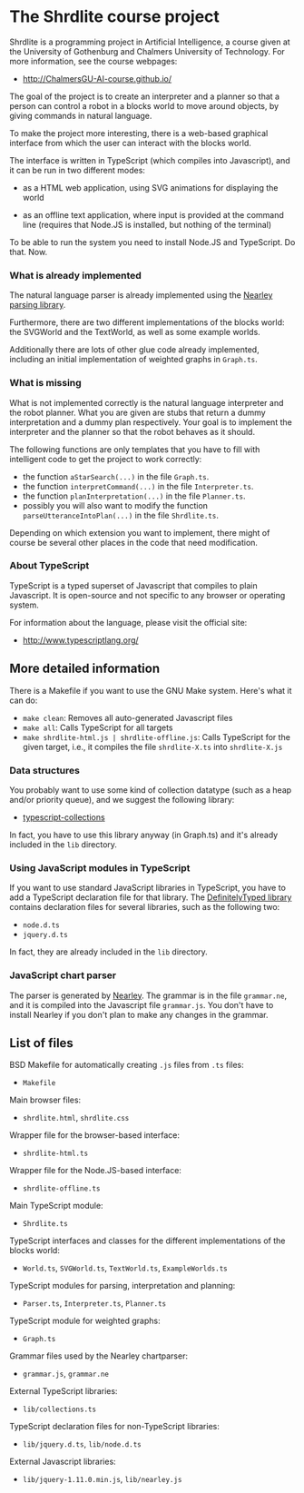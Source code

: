 The Shrdlite course project
============================

Shrdlite is a programming project in Artificial Intelligence, a course given 
at the University of Gothenburg and Chalmers University of Technology.
For more information, see the course webpages:

- <http://ChalmersGU-AI-course.github.io/>

The goal of the project is to create an interpreter and a planner so that
a person can control a robot in a blocks world to move around objects,
by giving commands in natural language.

To make the project more interesting, there is a web-based graphical 
interface from which the user can interact with the blocks world.

The interface is written in TypeScript (which compiles into Javascript),
and it can be run in two different modes:

- as a HTML web application, using SVG animations for displaying the world

- as an offline text application, where input is provided at the command line
  (requires that Node.JS is installed, but nothing of the terminal)

To be able to run the system you need to install Node.JS and TypeScript.
Do that. Now.

### What is already implemented

The natural language parser is already implemented using the 
[Nearley parsing library](https://github.com/Hardmath123/nearley).

Furthermore, there are two different implementations of the blocks world:
the SVGWorld and the TextWorld, as well as some example worlds.

Additionally there are lots of other glue code already implemented, including 
an initial implementation of weighted graphs in `Graph.ts`. 

### What is missing

What is not implemented correctly is the natural language interpreter
and the robot planner. What you are given are stubs that return
a dummy interpretation and a dummy plan respectively. Your goal is to implement
the interpreter and the planner so that the robot behaves as it should.

The following functions are only templates that you have to fill with 
intelligent code to get the project to work correctly:

- the function `aStarSearch(...)` in the file `Graph.ts`. 
- the function `interpretCommand(...)` in the file `Interpreter.ts`.
- the function `planInterpretation(...)` in the file `Planner.ts`.
- possibly you will also want to modify the function `parseUtteranceIntoPlan(...)` in the file `Shrdlite.ts`.

Depending on which extension you want to implement, there might of course be several 
other places in the code that need modification.

### About TypeScript

TypeScript is a typed superset of Javascript that compiles to plain Javascript.
It is open-source and not specific to any browser or operating system.

For information about the language, please visit the official site:

- <http://www.typescriptlang.org/>

More detailed information
--------------------------

There is a Makefile if you want to use the GNU Make system. Here's what it can do:

- `make clean`: Removes all auto-generated Javascript files
- `make all`: Calls TypeScript for all targets
- `make shrdlite-html.js | shrdlite-offline.js`:
  Calls TypeScript for the given target,
  i.e., it compiles the file `shrdlite-X.ts` into `shrdlite-X.js`

### Data structures

You probably want to use some kind of collection datatype (such as a heap
and/or priority queue), and we suggest the following library:

- [typescript-collections](https://github.com/basarat/typescript-collections)

In fact, you have to use this library anyway (in Graph.ts) and it's
already included in the `lib` directory.

### Using JavaScript modules in TypeScript

If you want to use standard JavaScript libraries in TypeScript, you have to
add a TypeScript declaration file for that library. 
The [DefinitelyTyped library](https://github.com/borisyankov/DefinitelyTyped)
contains declaration files for several libraries, such as the following two:

- `node.d.ts`
- `jquery.d.ts`

In fact, they are already included in the `lib` directory.

### JavaScript chart parser

The parser is generated by [Nearley](http://github.com/Hardmath123/nearley).
The grammar is in the file `grammar.ne`, and it is compiled into the 
Javascript file `grammar.js`. You don't have to install Nearley if you 
don't plan to make any changes in the grammar.


List of files
--------------

BSD Makefile for automatically creating `.js` files from `.ts` files:
- `Makefile`

Main browser files:
- `shrdlite.html`, `shrdlite.css`

Wrapper file for the browser-based interface:
- `shrdlite-html.ts`

Wrapper file for the Node.JS-based interface:
- `shrdlite-offline.ts`

Main TypeScript module:
- `Shrdlite.ts`

TypeScript interfaces and classes for the different implementations of the blocks world:
- `World.ts`, `SVGWorld.ts`, `TextWorld.ts`, `ExampleWorlds.ts`

TypeScript modules for parsing, interpretation and planning:
- `Parser.ts`, `Interpreter.ts`, `Planner.ts`

TypeScript module for weighted graphs:
- `Graph.ts`

Grammar files used by the Nearley chartparser:
- `grammar.js`, `grammar.ne`

External TypeScript libraries:
- `lib/collections.ts`

TypeScript declaration files for non-TypeScript libraries:
- `lib/jquery.d.ts`, `lib/node.d.ts`

External Javascript libraries:
- `lib/jquery-1.11.0.min.js`, `lib/nearley.js`

